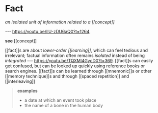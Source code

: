 # Fact

_an isolated unit of information related to a [[concept]]_

--- <https://youtu.be/IlU-zDU6aQ0?t=1264>

**see** [[concept]]

[[fact]]s are about _lower-order [[learning]]_, which can feel tedious and irrelevant; factual information often remains _isolated_ instead of being _integrated_ --- <https://youtu.be/TQXMl4GycD0?t=369>. [[fact]]s can easily get confused, but can be looked up quickly using reference books or search engines. [[fact]]s can be learned through [[mnemonic]]s or other [[memory technique]]s and through [[spaced repetition]] and [[interleaving]]

> **examples**
>
> - a date at which an event took place
> - the name of a bone in the human body
